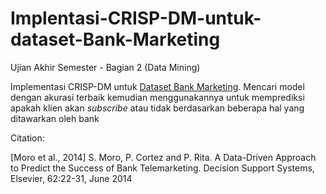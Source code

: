 # Implentasi-CRISP-DM-untuk-dataset-Bank-Marketing
Ujian Akhir Semester - Bagian 2 (Data Mining)

Implementasi CRISP-DM untuk [Dataset Bank Marketing](https://archive.ics.uci.edu/ml/datasets/Bank+Marketing). Mencari model dengan akurasi terbaik kemudian menggunakannya untuk memprediksi apakah klien akan _subscribe_ atau tidak berdasarkan beberapa hal yang ditawarkan oleh bank


Citation:


[Moro et al., 2014] S. Moro, P. Cortez and P. Rita. A Data-Driven Approach to Predict the Success of Bank Telemarketing. Decision Support Systems, Elsevier, 62:22-31, June 2014
